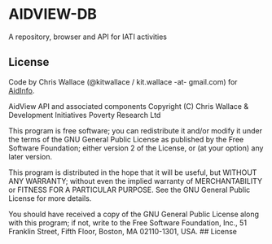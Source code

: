 AIDVIEW-DB
==========

A repository, browser and API for IATI activities


## License 

Code by Chris Wallace (@kitwallace / kit.wallace -at- gmail.com) for [AidInfo](http://www.aidinfo.org).

AidView API and associated components
Copyright (C) Chris Wallace & Development Initiatives Poverty Research Ltd

This program is free software; you can redistribute it and/or modify it under the terms of the GNU General Public License as published by the Free Software Foundation; either version 2 of the License, or (at your option) any later version.

This program is distributed in the hope that it will be useful, but WITHOUT ANY WARRANTY; without even the implied warranty of MERCHANTABILITY or FITNESS FOR A PARTICULAR PURPOSE.  See the GNU General Public License for more details.

You should have received a copy of the GNU General Public License along with this program; if not, write to the Free Software Foundation, Inc., 51 Franklin Street, Fifth Floor, Boston, MA  02110-1301, USA. ## License 

